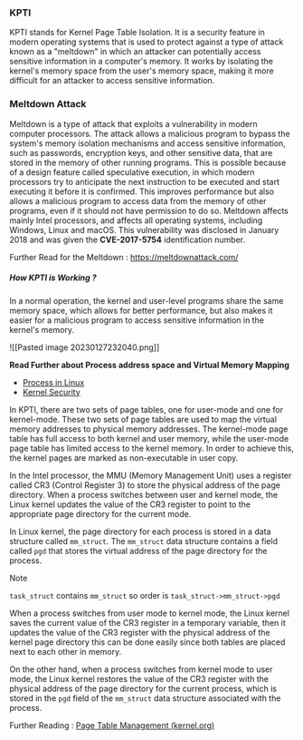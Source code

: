 ### KPTI
KPTI stands for Kernel Page Table Isolation. It is a security feature in modern operating systems that is used to protect against a type of attack known as a "meltdown" in which an attacker can potentially access sensitive information in a computer's memory. It works by isolating the kernel's memory space from the user's memory space, making it more difficult for an attacker to access sensitive information.

### Meltdown Attack

Meltdown is a type of attack that exploits a vulnerability in modern computer processors. The attack allows a malicious program to bypass the system's memory isolation mechanisms and access sensitive information, such as passwords, encryption keys, and other sensitive data, that are stored in the memory of other running programs. This is possible because of a design feature called speculative execution, in which modern processors try to anticipate the next instruction to be executed and start executing it before it is confirmed. This improves performance but also allows a malicious program to access data from the memory of other programs, even if it should not have permission to do so. Meltdown affects mainly Intel processors, and affects all operating systems, including Windows, Linux and macOS. This vulnerability was disclosed in January 2018 and was given the **CVE-2017-5754** identification number.

Further Read for the Meltdown : https://meltdownattack.com/

##### How KPTI is Working ?

In a normal operation, the kernel and user-level programs share the same memory space, which allows for better performance, but also makes it easier for a malicious program to access sensitive information in the kernel's memory.

![[Pasted image 20230127232040.png]]

**Read Further about Process address space and Virtual Memory Mapping**
- [Process in Linux](Process%20in%20Linux)
- [Kernel Security](Kernel%20Security)
  
In KPTI, there are two sets of page tables, one for user-mode and one for kernel-mode. These two sets of page tables are used to map the virtual memory addresses to physical memory addresses. The kernel-mode page table has full access to both kernel and user memory, while the user-mode page table has limited access to the kernel memory. In order to achieve this, the kernel pages are marked as non-executable in user copy.

In the Intel processor, the MMU (Memory Management Unit) uses a register called CR3 (Control Register 3) to store the physical address of the page directory. When a process switches between user and kernel mode, the Linux kernel updates the value of the CR3 register to point to the appropriate page directory for the current mode.

In Linux kernel, the page directory for each process is stored in a data structure called `mm_struct`. The `mm_struct` data structure contains a field called `pgd` that stores the virtual address of the page directory for the process.

>[!Note]
>`task_struct` contains `mm_struct` so order is `task_struct->mm_struct->pgd`


When a process switches from user mode to kernel mode, the Linux kernel saves the current value of the CR3 register in a temporary variable, then it updates the value of the CR3 register with the physical address of the kernel page directory this can be done easily since both tables are placed next to each other in memory.

On the other hand, when a process switches from kernel mode to user mode, the Linux kernel restores the value of the CR3 register with the physical address of the page directory for the current process, which is stored in the `pgd` field of the `mm_struct` data structure associated with the process.

Further Reading : [Page Table Management (kernel.org)](https://www.kernel.org/doc/gorman/html/understand/understand006.html)

